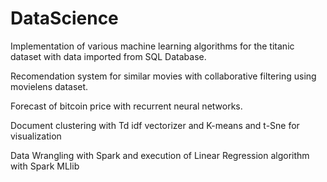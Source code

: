 # DataScience
Implementation of various machine learning algorithms for the titanic dataset with data imported from SQL Database.

Recomendation system for similar movies with  collaborative filtering using movielens dataset.

Forecast of bitcoin price with recurrent neural networks.

Document clustering with Td idf vectorizer and K-means and t-Sne for visualization

Data Wrangling with Spark and execution of Linear Regression algorithm with  Spark MLlib
